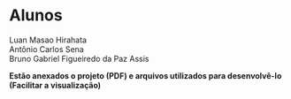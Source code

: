 # Alunos

Luan Masao Hirahata\
Antônio Carlos Sena\
Bruno Gabriel Figueiredo da Paz Assis

**Estão anexados o projeto (PDF) e arquivos utilizados para desenvolvê-lo (Facilitar a visualização)**
